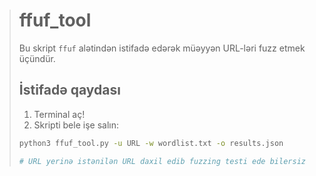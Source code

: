 > # ffuf_tool
> Bu skript `ffuf` alətindən istifadə edərək müəyyən URL-ləri fuzz etmek üçündür.
> 
> ## İstifadə qaydası 
> 
> 1. Terminal aç!
> 2. Skripti bele işe salın:
>   ```bash
>   python3 ffuf_tool.py -u URL -w wordlist.txt -o results.json
>
> # URL yerinə istənilən URL daxil edib fuzzing testi ede bilersiz
